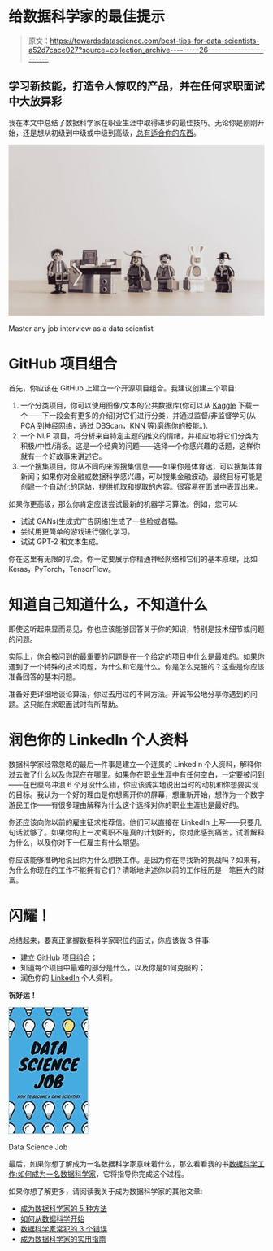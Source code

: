 # 给数据科学家的最佳提示

> 原文：<https://towardsdatascience.com/best-tips-for-data-scientists-a52d7cace027?source=collection_archive---------26----------------------->

## 学习新技能，打造令人惊叹的产品，并在任何求职面试中大放异彩

我在本文中总结了数据科学家在职业生涯中取得进步的最佳技巧。无论你是刚刚开始，还是想从初级到中级或中级到高级，[总有适合你的东西](/data-science-books-you-should-read-in-2020-358f70e1d9b2)。

![](img/07cfdbc26fe1fc18f9aefdbd20bac419.png)

Master any job interview as a data scientist

# **GitHub 项目组合**

首先，你应该在 GitHub 上建立一个开源项目组合。我建议创建三个项目:

1.  一个分类项目，你可以使用图像/文本的公共数据库(你可以从 [Kaggle](http://www.kaggle.com) 下载一个——下一段会有更多的介绍)对它们进行分类，并通过监督/非监督学习(从 PCA 到神经网络，通过 DBScan，KNN 等)磨练你的技能。).
2.  一个 NLP 项目，将分析来自特定主题的推文的情绪，并相应地将它们分类为积极/中性/消极。这是一个经典的问题——选择一个你感兴趣的话题，这样你就有一个好故事来讲述它。
3.  一个搜集项目，你从不同的来源搜集信息——如果你是体育迷，可以搜集体育新闻；如果你对金融或数据科学感兴趣，可以搜集金融波动。最终目标可能是创建一个自动化的网站，提供抓取和提取的内容。很容易在面试中表现出来。

如果你更高级，那么你肯定应该尝试最新的机器学习算法。例如，您可以:

*   试试 GANs(生成式广告网络)生成了一些脸或者猫。
*   尝试用更简单的游戏进行强化学习。
*   试试 GPT-2 和文本生成。

你在这里有无限的机会。你一定要展示你精通神经网络和它们的基本原理，比如 Keras，PyTorch，TensorFlow。

# **知道自己知道什么，不知道什么**

即使这听起来显而易见，你也应该能够回答关于你的知识，特别是技术细节或问题的问题。

实际上，你会被问到的最重要的问题是在一个给定的项目中什么是最难的。如果你遇到了一个特殊的技术问题，为什么和它是什么。你是怎么克服的？这些是你应该准备回答的基本问题。

准备好更详细地谈论算法，你过去用过的不同方法。开诚布公地分享你遇到的问题。这只能在求职面试时有所帮助。

# **润色你的 LinkedIn 个人资料**

数据科学家经常忽略的最后一件事是建立一个连贯的 LinkedIn 个人资料，解释你过去做了什么以及你现在在哪里。如果你在职业生涯中有任何空白，一定要被问到——在巴厘岛冲浪 6 个月没什么错，你应该诚实地说出当时的动机和你想要实现的目标。我认为一个好的理由是你想离开你的屏幕，想重新开始，想作为一个数字游民工作——有很多理由解释为什么这个选择对你的职业生涯也是最好的。

你还应该向你以前的雇主征求推荐信。他们可以直接在 LinkedIn 上写——只要几句话就够了。如果你的上一次离职不是真的计划好的，你对此感到痛苦，试着解释为什么，以及你对下一任雇主有什么期望。

你应该能够准确地说出你为什么想换工作。是因为你在寻找新的挑战吗？如果有，为什么你现在的工作不能拥有它们？清晰地讲述你以前的工作经历是一笔巨大的财富。

# **闪耀！**

总结起来，要真正掌握数据科学家职位的面试，你应该做 3 件事:

*   建立 [GitHub](http://www.github.com) 项目组合；
*   知道每个项目中最难的部分是什么，以及你是如何克服的；
*   润色你的 [LinkedIn](http://www.linkedin.com) 个人资料。

**祝好运！**

![](img/a947842ca069a9b29cebd21bfacd1993.png)

Data Science Job

最后，如果你想了解成为一名数据科学家意味着什么，那么看看我的书[数据科学工作:如何成为一名数据科学家](https://amzn.to/3aQVTjs)，它将指导你完成这个过程。

如果你想了解更多，请阅读我关于成为数据科学家的其他文章:

*   [成为数据科学家的 5 种方法](/5-ways-to-become-a-data-scientist-8590811b0dc3?source=your_stories_page---------------------------)
*   [如何从数据科学开始](https://medium.com/@pchojecki/how-to-start-with-data-science-93d3ca32d7e5?source=your_stories_page---------------------------)
*   [数据科学家常犯的 3 个错误](https://medium.com/@pchojecki/3-common-mistakes-data-scientists-make-d3b3f5d1d4?source=your_stories_page---------------------------)
*   [成为数据科学家的实用指南](/practical-guide-to-become-a-data-scientist-2483a5f83770?source=your_stories_page---------------------------)